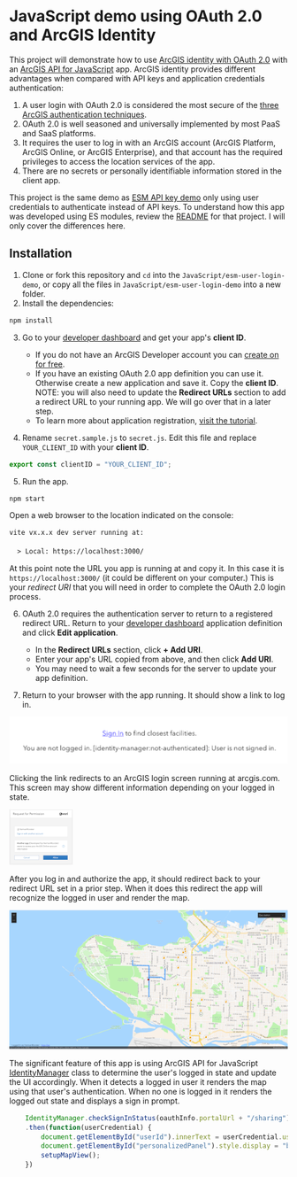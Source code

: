 # JavaScript demo using OAuth 2.0 and ArcGIS Identity

This project will demonstrate how to use [ArcGIS identity with OAuth 2.0](https://developers.arcgis.com/documentation/mapping-apis-and-services/security/oauth-2/) with an [ArcGIS API for JavaScript](https://developers.arcgis.com/javascript/latest/) app. ArcGIS identity provides different advantages when compared with API keys and application credentials authentication:

1. A user login with OAuth 2.0 is considered the most secure of the [three ArcGIS authentication techniques](https://developers.arcgis.com/documentation/mapping-apis-and-services/security/types-of-authentication/).
2. OAuth 2.0 is well seasoned and universally implemented by most PaaS and SaaS platforms.
3. It requires the user to log in with an ArcGIS account (ArcGIS Platform, ArcGIS Online, or ArcGIS Enterprise), and that account has the required privileges to access the location services of the app.
4. There are no secrets or personally identifiable information stored in the client app.

This project is the same demo as [ESM API key demo](../esm-api-key-demo/) only using user credentials to authenticate instead of API keys. To understand how this app was developed using ES modules, review the [README](../esm-api-key-demo/) for that project. I will only cover the differences here.

## Installation

1. Clone or fork this repository and `cd` into the `JavaScript/esm-user-login-demo`, or copy all the files in `JavaScript/esm-user-login-demo` into a new folder.
2. Install the dependencies:

```bash
npm install
```

3. Go to your [developer dashboard](https://developers.arcgis.com/applications) and get your app's **client ID**.
    - If you do not have an ArcGIS Developer account you can [create on for free](https://developers.arcgis.com/sign-up).
    - If you have an existing OAuth 2.0 app definition you can use it. Otherwise create a new application and save it. Copy the **client ID**. NOTE: you will also need to update the **Redirect URLs** section to add a redirect URL to your running app. We will go over that in a later step.
    - To learn more about application registration, [visit the tutorial](https://developers.arcgis.com/documentation/mapping-apis-and-services/security/tutorials/register-your-application/).

4. Rename `secret.sample.js` to `secret.js`. Edit this file and replace `YOUR_CLIENT_ID` with your **client ID**.

```javascript
export const clientID = "YOUR_CLIENT_ID";
```

5. Run the app.

```bash
npm start
```

Open a web browser to the location indicated on the console:

```txt
vite vx.x.x dev server running at:

  > Local: https://localhost:3000/
```

At this point note the URL you app is running at and copy it. In this case it is `https://localhost:3000/` (it could be different on your computer.) This is your _redirect URI_ that you will need in order to complete the OAuth 2.0 login process.

6. OAuth 2.0 requires the authentication server to return to a registered redirect URL. Return to your [developer dashboard](https://developers.arcgis.com/applications) application definition and click **Edit application**.
    - In the **Redirect URLs** section, click **+ Add URI**.
    - Enter your app's URL copied from above, and then click **Add URI**.
    - You may need to wait a few seconds for the server to update your app definition.

7. Return to your browser with the app running. It should show a link to log in.

![screenshot app with sign in link](sign-in.png)

Clicking the link redirects to an ArcGIS login screen running at arcgis.com. This screen may show different information depending on your logged in state.

![screenshot app sign in screen](sso-login.png)

After you log in and authorize the app, it should redirect back to your redirect URL set in a prior step. When it does this redirect the app will recognize the logged in user and render the map.

![screenshot app sign in screen](signed-in-map-app.png)

The significant feature of this app is using ArcGIS API for JavaScript [IdentityManager](https://developers.arcgis.com/javascript/latest/api-reference/esri-identity-IdentityManager.html) class to determine the user's logged in state and update the UI accordingly. When it detects a logged in user it renders the map using that user's authentication. When no one is logged in it renders the logged out state and displays a sign in prompt.

```javascript
    IdentityManager.checkSignInStatus(oauthInfo.portalUrl + "/sharing")
    .then(function(userCredential) {
        document.getElementById("userId").innerText = userCredential.userId;
        document.getElementById("personalizedPanel").style.display = "block";
        setupMapView();
    })
```
